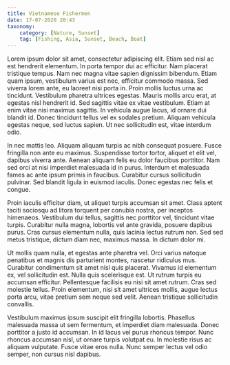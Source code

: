 ```yaml
---
title: Vietnamese Fishermen
date: 17-07-2020 20:43
taxonomy:
    category: [Nature, Sunset]
    tag: [Fishing, Asia, Sunset, Beach, Boat]
---
```


Lorem ipsum dolor sit amet, consectetur adipiscing elit. Etiam sed nisl ac est hendrerit elementum. In porta tempor dui ac efficitur. Nam placerat tristique tempus. Nam nec magna vitae sapien dignissim bibendum. Etiam quam ipsum, vestibulum varius est nec, efficitur commodo massa. Sed viverra lorem ante, eu laoreet nisi porta in. Proin mollis luctus urna ac tincidunt. Vestibulum pharetra ultrices egestas. Mauris mollis arcu erat, at egestas nisl hendrerit id. Sed sagittis vitae ex vitae vestibulum. Etiam at enim vitae nisi maximus sagittis. In vehicula augue lacus, id ornare dui blandit id. Donec tincidunt tellus vel ex sodales pretium. Aliquam vehicula egestas neque, sed luctus sapien. Ut nec sollicitudin est, vitae interdum odio.

In nec mattis leo. Aliquam aliquam turpis ac nibh consequat posuere. Fusce fringilla non ante eu maximus. Suspendisse tortor tortor, aliquet et elit vel, dapibus viverra ante. Aenean aliquam felis eu dolor faucibus porttitor. Nam sed orci at nisi imperdiet malesuada id in purus. Interdum et malesuada fames ac ante ipsum primis in faucibus. Curabitur cursus sollicitudin pulvinar. Sed blandit ligula in euismod iaculis. Donec egestas nec felis et congue.

Proin iaculis efficitur diam, ut aliquet turpis accumsan sit amet. Class aptent taciti sociosqu ad litora torquent per conubia nostra, per inceptos himenaeos. Vestibulum dui tellus, sagittis nec porttitor vel, tincidunt vitae turpis. Curabitur nulla magna, lobortis vel ante gravida, posuere dapibus purus. Cras cursus elementum nulla, quis lacinia lectus rutrum non. Sed sed metus tristique, dictum diam nec, maximus massa. In dictum dolor mi.

Ut mollis quam nulla, et egestas ante pharetra vel. Orci varius natoque penatibus et magnis dis parturient montes, nascetur ridiculus mus. Curabitur condimentum sit amet nisl quis placerat. Vivamus id elementum ex, vel sollicitudin est. Nulla quis scelerisque est. Ut rutrum turpis eu accumsan efficitur. Pellentesque facilisis eu nisi sit amet rutrum. Cras sed molestie tellus. Proin elementum, nisi sit amet ultrices mollis, augue lectus porta arcu, vitae pretium sem neque sed velit. Aenean tristique sollicitudin convallis.

Vestibulum maximus ipsum suscipit elit fringilla lobortis. Phasellus malesuada massa ut sem fermentum, et imperdiet diam malesuada. Donec porttitor a justo id accumsan. In id lacus vel purus rhoncus tempor. Nunc rhoncus accumsan nisl, ut ornare turpis volutpat eu. In molestie risus ac aliquam vulputate. Fusce vitae eros nulla. Nunc semper lectus vel odio semper, non cursus nisl dapibus.